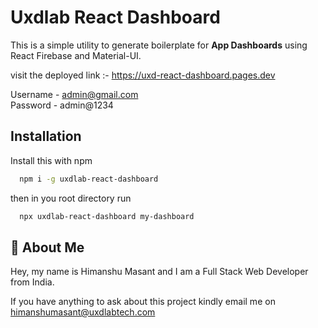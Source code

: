 # Uxdlab React Dashboard

This is a simple utility to generate boilerplate for **App Dashboards** using React Firebase and Material-UI.

visit the deployed link :- https://uxd-react-dashboard.pages.dev

Username - admin@gmail.com  
Password - admin@1234

## Installation

Install this with npm

```bash
  npm i -g uxdlab-react-dashboard
```

then in you root directory run

```bash
  npx uxdlab-react-dashboard my-dashboard
```

## 🚀 About Me

Hey, my name is Himanshu Masant and I am a Full Stack Web Developer from India.

If you have anything to ask about this project kindly email me on himanshumasant@uxdlabtech.com
